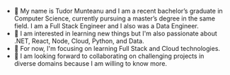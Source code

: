 - 👋 My name is Tudor Munteanu and I am a recent bachelor’s graduate in Computer Science, currently pursuing a master’s degree in the same field. I am a Full Stack Engineer and I also was a Data Engineer.
- 👀 I am interested in learning new things but I'm also passionate about .NET, React, Node, Cloud, Python, and Data.
- 🌱 For now, I'm focusing on learning Full Stack and Cloud technologies.
- 💞️ I am looking forward to collaborating on challenging projects in diverse domains because I am willing to know more.

<!---
915-Munteanu-Tudor/915-Munteanu-Tudor is a ✨ special ✨ repository because its `README.md` (this file) appears on your GitHub profile.
You can click the Preview link to take a look at your changes.
--->
